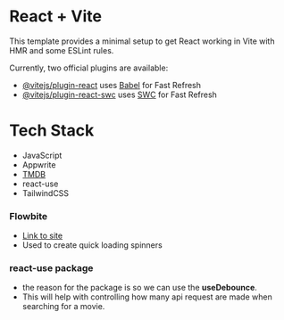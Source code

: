 # React + Vite

This template provides a minimal setup to get React working in Vite with HMR and some ESLint rules.

Currently, two official plugins are available:

- [@vitejs/plugin-react](https://github.com/vitejs/vite-plugin-react/blob/main/packages/plugin-react/README.md) uses [Babel](https://babeljs.io/) for Fast Refresh
- [@vitejs/plugin-react-swc](https://github.com/vitejs/vite-plugin-react-swc) uses [SWC](https://swc.rs/) for Fast Refresh

# Tech Stack

- JavaScript
- Appwrite
- [TMDB](https://developer.themoviedb.org/)
- react-use
- TailwindCSS

### Flowbite

- [Link to site](https://flowbite.com/docs/components/spinner/)
- Used to create quick loading spinners

### react-use package
- the reason for the package is so we can use the  **useDebounce**.
- This will help with controlling how many api request are made when searching for a movie.
